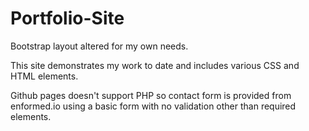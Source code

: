 # Portfolio-Site

Bootstrap layout altered for my own needs.

This site demonstrates my work to date and includes various CSS and HTML elements. 

Github pages doesn't support PHP so contact form is provided from enformed.io using a basic form with no validation other than required elements.
